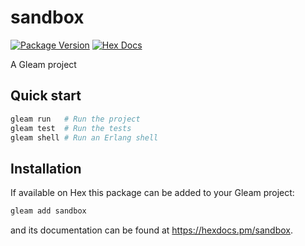 # sandbox

[![Package Version](https://img.shields.io/hexpm/v/sandbox)](https://hex.pm/packages/sandbox)
[![Hex Docs](https://img.shields.io/badge/hex-docs-ffaff3)](https://hexdocs.pm/sandbox/)

A Gleam project

## Quick start

```sh
gleam run   # Run the project
gleam test  # Run the tests
gleam shell # Run an Erlang shell
```

## Installation

If available on Hex this package can be added to your Gleam project:

```sh
gleam add sandbox
```

and its documentation can be found at <https://hexdocs.pm/sandbox>.
